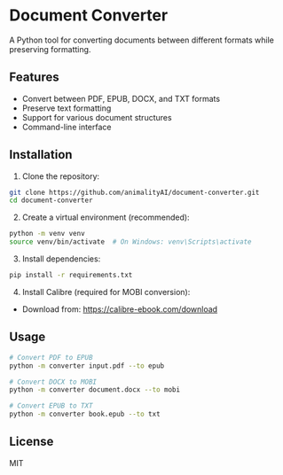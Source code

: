 # Document Converter

A Python tool for converting documents between different formats while preserving formatting.

## Features

- Convert between PDF, EPUB, DOCX, and TXT formats
- Preserve text formatting
- Support for various document structures
- Command-line interface

## Installation

1. Clone the repository:
```bash
git clone https://github.com/animalityAI/document-converter.git
cd document-converter
```

2. Create a virtual environment (recommended):
```bash
python -m venv venv
source venv/bin/activate  # On Windows: venv\Scripts\activate
```

3. Install dependencies:
```bash
pip install -r requirements.txt
```

4. Install Calibre (required for MOBI conversion):
- Download from: https://calibre-ebook.com/download

## Usage

```bash
# Convert PDF to EPUB
python -m converter input.pdf --to epub

# Convert DOCX to MOBI
python -m converter document.docx --to mobi

# Convert EPUB to TXT
python -m converter book.epub --to txt
```

## License

MIT